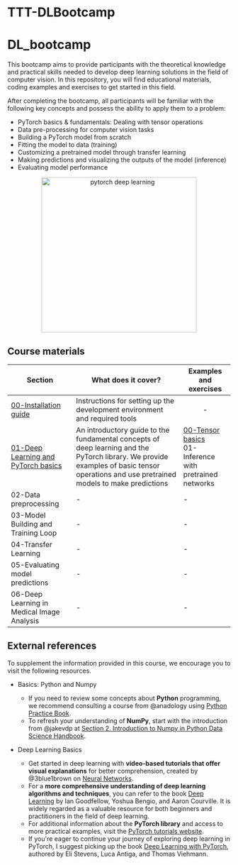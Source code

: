 # TTT-DLBootcamp
# DL_bootcamp

This bootcamp aims to provide participants with the theoretical knowledge and practical skills needed to develop deep learning solutions in the field of computer vision. In this repository, you will find educational materials, coding examples and exercises to get started in this field. 

After completing the bootcamp, all participants will be familiar with the following key concepts and possess the ability to apply them to a problem:

-  PyTorch basics & fundamentals: Dealing with tensor operations
-  Data pre-processing for computer vision tasks
-  Building a PyTorch model from scratch
-  Fitting the model to data (training)
-  Customizing a pretrained model through transfer learning
-  Making predictions and visualizing the outputs of the model (inference)
-  Evaluating model performance 

  <div align="center">
    <a href="https://learnpytorch.io">
        <img src="https://github.com/mrluque/TTT-DLBootcamp/assets/104084765/2f15dd6a-8b56-4a86-b09e-4d965d27331e" width=350 alt="pytorch deep learning ">
    </a>
</div>

## Course materials
| **Section**        | **What does it cover?**| **Examples and exercises** |
| ------------------ | ------------------------| ------------------------------------ |
| [00-Installation guide](https://github.com/mrluque/TTT-DLBootcamp/blob/main/slides/00_Installation_guide.pdf)   | Instructions for setting up the development environment and required tools | <p align="center">-</p>|
| [01-Deep Learning and PyTorch basics](https://github.com/mrluque/TTT-DLBootcamp/blob/main/slides/01_DL_and_PyTorch_basics.pptx)    | An introductory guide to the fundamental concepts of deep learning and the PyTorch library. We provide examples of basic tensor operations and use pretrained models to make predictions | [00-Tensor basics](https://github.com/mrluque/TTT-DLBootcamp/blob/main/notebooks/00_tensor_basics.ipynb)<br>01-Inference with pretrained networks             |
| 02-Data preprocessing  | -                      |   -    |
| 03-Model Building and Training Loop  | -                      |   -    |
| 04-Transfer Learning  | -                      |   -    |
| 05-Evaluating model predictions  | -                      |   -    |
| 06-Deep Learning in Medical Image Analysis  | -                      |   -    |

## External references
To supplement the information provided in this course, we encourage you to visit the following resources. 

- Basics: Python and Numpy 
  - If you need to review some concepts about **Python** programming, we recommend consulting a course from @anadology using [Python Practice Book](https://anandology.com/python-practice-book/). 
  - To refresh your understanding of **NumPy**, start with the introduction from @jakevdp at [Section 2. Introduction to Numpy in Python Data Science Handbook](https://jakevdp.github.io/PythonDataScienceHandbook/). 
 

- Deep Learning Basics
  - Get started in deep learning with **video-based tutorials that offer visual explanations** for better comprehension, created by @3blue1brown on [Neural Networks](https://www.youtube.com/watch?v=aircAruvnKk&list=PLZHQObOWTQDNU6R1_67000Dx_ZCJB-3pi).
  - For a **more comprehensive understanding of deep learning algorithms and techniques**, you can refer to the book [Deep Learning](https://www.deeplearningbook.org/) by Ian Goodfellow, Yoshua Bengio, and Aaron Courville. It is widely regarded as a valuable resource for both beginners and practitioners in the field of deep learning.
  - For additional information about the **PyTorch library** and access to more practical examples, visit the [PyTorch tutorials website](https://pytorch.org/tutorials/).
  - If you're eager to continue your journey of exploring deep learning in PyTorch, I suggest picking up the book [Deep Learning with PyTorch](https://www.manning.com/books/deep-learning-with-pytorch), authored by Eli Stevens, Luca Antiga, and Thomas Viehmann.

